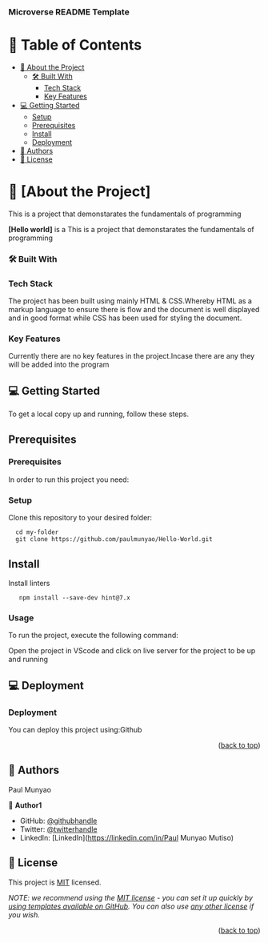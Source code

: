 <a name="readme-top"></a>

  <h3><b>Microverse README Template</b></h3>

# 📗 Table of Contents

- [📖 About the Project](#about-project)
  - [🛠 Built With](#built-with)
    - [Tech Stack](#tech-stack)
    - [Key Features](#key-features)
- [💻 Getting Started](#getting-started)
  - [Setup](#setup)
  - [Prerequisites](#prerequisites)
  - [Install](#install)
  - [Deployment](#deployment)
- [👥 Authors](#authors)
- [📝 License](#license)

# 📖 [About the Project] <a name="about-project"></a>

This is a project that demonstarates the fundamentals of programming

**[Hello world]** is a This is a project that demonstarates the fundamentals of programming

### 🛠 Built With <a name="built-with"></a>

### Tech Stack <a name="tech-stack"></a>

The project has been built using mainly HTML & CSS.Whereby HTML as a markup language to ensure there is flow and the document is well displayed and in good format while CSS has been used for styling the document.

### Key Features <a name="key-features"></a>

Currently there are no key features in the project.Incase there are any they will be added into the program

## 💻 Getting Started <a name="getting-started"></a>

To get a local copy up and running, follow these steps.

## Prerequisites <a name="prerequisites"></a>

### Prerequisites

In order to run this project you need:

### Setup

Clone this repository to your desired folder:

```
  cd my-folder
  git clone https://github.com/paulmunyao/Hello-World.git
```

## Install <a name="install"></a>

Install linters

```
   npm install --save-dev hint@7.x
```

### Usage

To run the project, execute the following command:

Open the project in VScode and click on live server for the project to be up and running

## 💻 Deployment <a name="deployment"></a>

### Deployment

You can deploy this project using:Github

<p align="right">(<a href="#readme-top">back to top</a>)</p>

## 👥 Authors <a name="authors"></a>

Paul Munyao

👤 **Author1**

- GitHub: [@githubhandle](https://github.com/paulmunyao)
- Twitter: [@twitterhandle](https://twitter.com/Mutiso_P)
- LinkedIn: [LinkedIn](https://linkedin.com/in/Paul Munyao Mutiso)

## 📝 License <a name="license"></a>

This project is [MIT](./LICENSE) licensed.

_NOTE: we recommend using the [MIT license](https://choosealicense.com/licenses/mit/) - you can set it up quickly by [using templates available on GitHub](https://docs.github.com/en/communities/setting-up-your-project-for-healthy-contributions/adding-a-license-to-a-repository). You can also use [any other license](https://choosealicense.com/licenses/) if you wish._

<p align="right">(<a href="#readme-top">back to top</a>)</p>

